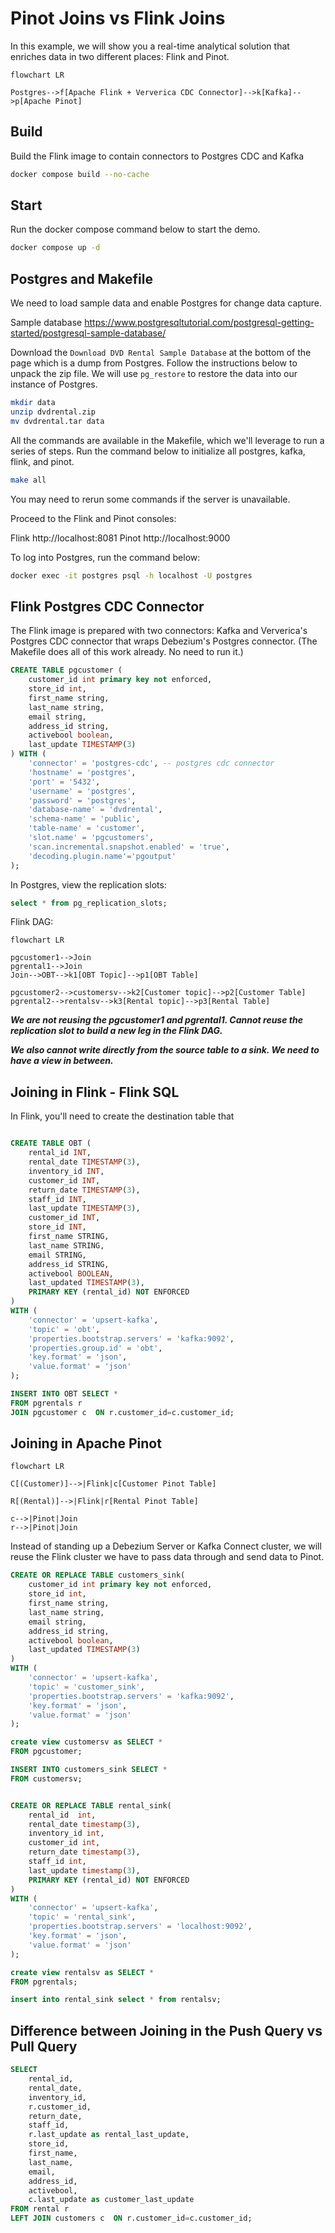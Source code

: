 # Pinot Joins vs Flink Joins

In this example, we will show you a real-time analytical solution that enriches data in two different places: Flink and Pinot.

```mermaid
flowchart LR

Postgres-->f[Apache Flink + Ververica CDC Connector]-->k[Kafka]-->p[Apache Pinot]
```

## Build

Build the Flink image to contain connectors to Postgres CDC and Kafka

```bash
docker compose build --no-cache
```

## Start

Run the docker compose command below to start the demo.

```bash
docker compose up -d
```

## Postgres and Makefile

We need to load sample data and enable Postgres for change data capture.

Sample database https://www.postgresqltutorial.com/postgresql-getting-started/postgresql-sample-database/

Download the `Download DVD Rental Sample Database` at the bottom of the page which is a dump from Postgres. Follow the instructions below to unpack the zip file. We will use `pg_restore` to restore the data into our instance of Postgres.

```bash
mkdir data
unzip dvdrental.zip
mv dvdrental.tar data
```

All the commands are available in the Makefile, which we'll leverage to run a series of steps. Run the command below to initialize all postgres, kafka, flink, and pinot.

```bash
make all
```

You may need to rerun some commands if the server is unavailable.

Proceed to the Flink and Pinot consoles:

Flink http://localhost:8081
Pinot http://localhost:9000

To log into Postgres, run the command below:

```bash
docker exec -it postgres psql -h localhost -U postgres
```

## Flink Postgres CDC Connector

The Flink image is prepared with two connectors: Kafka and Ververica's Postgres CDC connector that wraps Debezium's Postgres connector. (The Makefile does all of this work already. No need to run it.)

```sql
CREATE TABLE pgcustomer (
    customer_id int primary key not enforced,
    store_id int,
    first_name string,
    last_name string,
    email string,
    address_id string,
    activebool boolean,
    last_update TIMESTAMP(3)
) WITH (
    'connector' = 'postgres-cdc', -- postgres cdc connector
    'hostname' = 'postgres',
    'port' = '5432',
    'username' = 'postgres',
    'password' = 'postgres',
    'database-name' = 'dvdrental',
    'schema-name' = 'public',
    'table-name' = 'customer',
    'slot.name' = 'pgcustomers',
    'scan.incremental.snapshot.enabled' = 'true',
    'decoding.plugin.name'='pgoutput'
);
```

In Postgres, view the replication slots:

```sql
select * from pg_replication_slots;
```

Flink DAG:

```mermaid
flowchart LR

pgcustomer1-->Join
pgrental1-->Join
Join-->OBT-->k1[OBT Topic]-->p1[OBT Table]

pgcustomer2-->customersv-->k2[Customer topic]-->p2[Customer Table]
pgrental2-->rentalsv-->k3[Rental topic]-->p3[Rental Table]
```

___**We are not reusing the pgcustomer1 and pgrental1. Cannot reuse the replication slot to build a new leg in the Flink DAG.**___

___**We also cannot write directly from the source table to a sink. We need to have a view in between.**___


## Joining in Flink - Flink SQL

In Flink, you'll need to create the destination table that 

```sql

CREATE TABLE OBT (
    rental_id INT,
    rental_date TIMESTAMP(3),
    inventory_id INT,
    customer_id INT,
    return_date TIMESTAMP(3),
    staff_id INT,
    last_update TIMESTAMP(3),
    customer_id INT,
    store_id INT,
    first_name STRING,
    last_name STRING,
    email STRING,
    address_id STRING,
    activebool BOOLEAN,
    last_updated TIMESTAMP(3),
    PRIMARY KEY (rental_id) NOT ENFORCED
)
WITH (
    'connector' = 'upsert-kafka',
    'topic' = 'obt',
    'properties.bootstrap.servers' = 'kafka:9092',
    'properties.group.id' = 'obt',
    'key.format' = 'json',
    'value.format' = 'json'
);

INSERT INTO OBT SELECT * 
FROM pgrentals r
JOIN pgcustomer c  ON r.customer_id=c.customer_id;

```

## Joining in Apache Pinot

```mermaid
flowchart LR

C[(Customer)]-->|Flink|c[Customer Pinot Table]

R[(Rental)]-->|Flink|r[Rental Pinot Table]

c-->|Pinot|Join
r-->|Pinot|Join
```

Instead of standing up a Debezium Server or Kafka Connect cluster, we will reuse the Flink cluster we have to pass data through and send data to Pinot.

```sql
CREATE OR REPLACE TABLE customers_sink(
    customer_id int primary key not enforced,
    store_id int,
    first_name string,
    last_name string,
    email string,
    address_id string,
    activebool boolean,
    last_updated TIMESTAMP(3)
)
WITH (
    'connector' = 'upsert-kafka',
    'topic' = 'customer_sink',
    'properties.bootstrap.servers' = 'kafka:9092',
    'key.format' = 'json',
    'value.format' = 'json'
);

create view customersv as SELECT *
FROM pgcustomer;

INSERT INTO customers_sink SELECT *
FROM customersv;


CREATE OR REPLACE TABLE rental_sink(
    rental_id  int,
    rental_date timestamp(3),
    inventory_id int,
    customer_id int,
    return_date timestamp(3),
    staff_id int,
    last_update timestamp(3),
    PRIMARY KEY (rental_id) NOT ENFORCED
)
WITH (
    'connector' = 'upsert-kafka',
    'topic' = 'rental_sink',
    'properties.bootstrap.servers' = 'localhost:9092',
    'key.format' = 'json',
    'value.format' = 'json'
);

create view rentalsv as SELECT *
FROM pgrentals;

insert into rental_sink select * from rentalsv;
```

## Difference between Joining in the Push Query vs Pull Query

```sql
SELECT 
    rental_id,
    rental_date,
    inventory_id,
    r.customer_id,
    return_date,
    staff_id,
    r.last_update as rental_last_update,
    store_id,
    first_name,
    last_name,
    email,
    address_id,
    activebool,
    c.last_update as customer_last_update
FROM rental r
LEFT JOIN customers c  ON r.customer_id=c.customer_id;

```